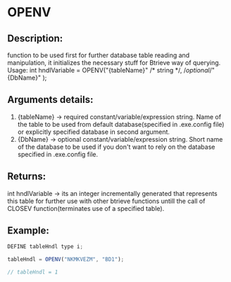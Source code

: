 # OPENV

## Description:
function to be used first for further database table reading and manipulation, it initializes the necessary stuff for Btrieve way of querying.
Usage:
int hndlVariable = OPENV("{tableName}" /* string */, /*optional*/"{DbName}" );

## Arguments details:

1. {tableName} -> required constant/variable/expression string. Name of the table to be used from default database(specified in .exe.config file) or explicitly specified database in second argument.
2. {DbName} -> optional  constant/variable/expression string. Short name of the database to be used if you don't want to rely on the database specified in .exe.config file.

## Returns:
int hndlVariable -> its an integer incrementally generated that represents this table for further use with other btrieve functions untill the call of CLOSEV function(terminates use of a specified table).

## Example:

```javascript
DEFINE tableHndl type i;

tableHndl = OPENV("NKMKVEZM", "BD1");

// tableHndl = 1
```